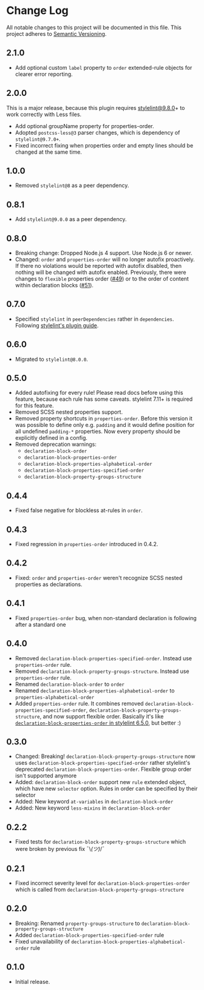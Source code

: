 # Change Log
All notable changes to this project will be documented in this file.
This project adheres to [Semantic Versioning](https://semver.org/).

## 2.1.0

* Add optional custom `label` property to `order` extended-rule objects for clearer error reporting.

## 2.0.0

This is a major release, because this plugin requires stylelint@9.8.0+ to work correctly with Less files.

* Add optional groupName property for properties-order.
* Adopted `postcss-less@3` parser changes, which is dependency of `stylelint@9.7.0+`.
* Fixed incorrect fixing when properties order and empty lines should be changed at the same time.

## 1.0.0

* Removed `stylelint@8` as a peer dependency.

## 0.8.1

* Add `stylelint@9.0.0` as a peer dependency.

## 0.8.0

* Breaking change: Dropped Node.js 4 support. Use Node.js 6 or newer.
* Changed: `order` and `properties-order` will no longer autofix proactively. If there no violations would be reported with autofix disabled, then nothing will be changed with autofix enabled. Previously, there were changes to `flexible` properties order ([#49](https://github.com/hudochenkov/stylelint-order/issues/49)) or to the order of content within declaration blocks ([#51](https://github.com/hudochenkov/stylelint-order/issues/51)).

## 0.7.0

* Specified `stylelint` in `peerDependencies` rather in `dependencies`. Following [stylelint's plugin guide](https://github.com/stylelint/stylelint/blob/master/docs/developer-guide/plugins.md#peer-dependencies).

## 0.6.0

* Migrated to `stylelint@8.0.0`.

## 0.5.0
* Added autofixing for every rule! Please read docs before using this feature, because each rule has some caveats. stylelint 7.11+ is required for this feature.
* Removed SCSS nested properties support.
* Removed property shortcuts in `properties-order`. Before this version it was possible to define only e.g. `padding` and it would define position for all undefined `padding-*` properties. Now every property should be explicitly defined in a config.
* Removed deprecation warnings:
	* `declaration-block-order`
	* `declaration-block-properties-order`
	* `declaration-block-properties-alphabetical-order`
	* `declaration-block-properties-specified-order`
	* `declaration-block-property-groups-structure`

## 0.4.4
* Fixed false negative for blockless at-rules in `order`.

## 0.4.3
* Fixed regression in `properties-order` introduced in 0.4.2.

## 0.4.2
* Fixed: `order` and `properties-order` weren't recognize SCSS nested properties as declarations.

## 0.4.1
* Fixed `properties-order` bug, when non-standard declaration is following after a standard one

## 0.4.0
* Removed `declaration-block-properties-specified-order`. Instead use `properties-order` rule.
* Removed `declaration-block-property-groups-structure`. Instead use `properties-order` rule.
* Renamed `declaration-block-order` to `order`
* Renamed `declaration-block-properties-alphabetical-order` to `properties-alphabetical-order`
* Added `properties-order` rule. It combines removed `declaration-block-properties-specified-order`, `declaration-block-property-groups-structure`, and now support flexible order. Basically it's like [`declaration-block-properties-order` in stylelint 6.5.0](https://github.com/stylelint/stylelint/tree/6.5.0/src/rules/declaration-block-properties-order), but better :)

## 0.3.0
* Changed: Breaking! `declaration-block-property-groups-structure` now uses `declaration-block-properties-specified-order` rather stylelint's deprecated `declaration-block-properties-order`. Flexible group order isn't supported anymore
* Added: `declaration-block-order` support new `rule` extended object, which have new `selector` option. Rules in order can be specified by their selector
* Added: New keyword `at-variables` in `declaration-block-order`
* Added: New keyword `less-mixins` in `declaration-block-order`

## 0.2.2
* Fixed tests for `declaration-block-property-groups-structure` which were broken by previous fix ¯﻿\﻿_﻿(﻿ツ﻿)﻿_﻿/﻿¯

## 0.2.1
* Fixed incorrect severity level for `declaration-block-properties-order` which is called from `declaration-block-property-groups-structure`

## 0.2.0
* Breaking: Renamed `property-groups-structure` to `declaration-block-property-groups-structure`
* Added `declaration-block-properties-specified-order` rule
* Fixed unavailability of `declaration-block-properties-alphabetical-order` rule

## 0.1.0
* Initial release.
